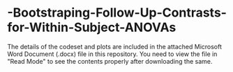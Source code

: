# -Bootstraping-Follow-Up-Contrasts-for-Within-Subject-ANOVAs

The details of the codeset and plots are included in the attached Microsoft Word Document (.docx) file in this repository. 
You need to view the file in "Read Mode" to see the contents properly after downloading the same.
